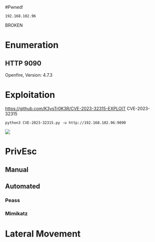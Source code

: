#Pwned! 
```IP
192.168.102.96
```

BROKEN
# Enumeration

## HTTP 9090
Openfire, Version: 4.7.3


# Exploitation

https://github.com/K3ysTr0K3R/CVE-2023-32315-EXPLOIT
CVE-2023-32315
```
python3 CVE-2023-32315.py -u http://192.168.102.96:9090 
```

![](https://github.com/bipbopbup/writeups/blob/main/Media/Pasted%20image%2020241202082623.png?raw=true)


# PrivEsc

## Manual

## Automated

### Peass
### Mimikatz

# Lateral Movement

